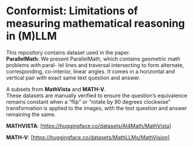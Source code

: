 # Conformist: Limitations of measuring mathematical reasoning in (M)LLM

This repository contains dataset used in the paper. 
<br>
**ParallelMath**: We present ParallelMath, which contains geometric math problems with paral-
lel lines and traversal intersecting to form alternate, corresponding, co-interior, linear
angles. It comes in a horizontal and vertical pair with exact same text question and
answer. 
<br>

A subsets from **MathVista** and **MATH-V**.
<br>
These datasets are manually verified to ensure the question’s equivalence remains
constant when a “flip” or “rotate by 90 degrees clockwise” transformation is applied
to the images, with the text question and answer remaining the same.
<br>

**MATHVISTA**: [https://huggingface.co/datasets/AI4Math/MathVista]
<br>

**MATH-V**: [https://huggingface.co/datasets/MathLLMs/MathVision]


